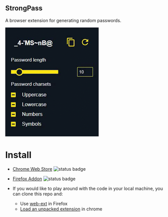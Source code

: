 ## StrongPass

A browser extension for generating random passwords.

![Screen Recording](./assets/screen_recording.gif)

# Install 

- [Chrome Web Store](https://chrome.google.com/webstore/detail/aolabpnafdepgahhdebhhbcbdnkojmgp) ![status badge](https://img.shields.io/badge/status-published-brightgreen)
- [Firefox Addon](https://addons.mozilla.org/addon/quickpass-password-generator/) ![status badge](https://img.shields.io/badge/status-published-brightgreen)

- If you would like to play around with the code in your local machine, you can clone this repo and:
    - Use [web-ext](https://github.com/mozilla/web-ext) in Firefox
    - [Load an unpacked extension](https://developer.chrome.com/extensions/getstarted#manifest) in chrome